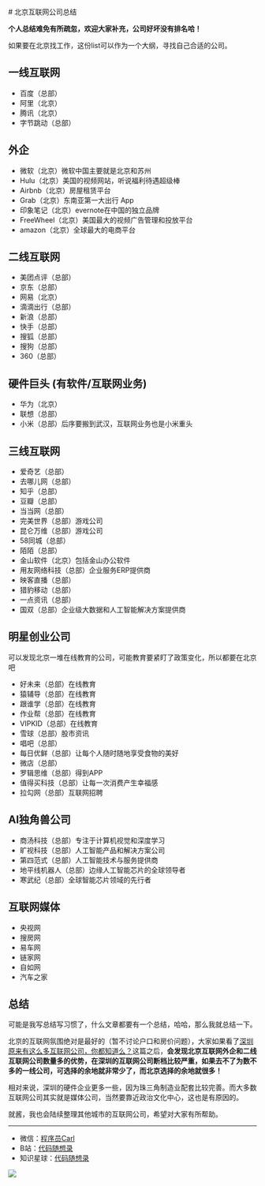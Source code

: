 

<p align="center">
  <a href="https://mp.weixin.qq.com/s/QVF6upVMSbgvZy8lHZS3CQ"><img src="https://img.shields.io/badge/知识星球-代码随想录-blue" alt=""></a>
  <a href="https://mp.weixin.qq.com/s/b66DFkOp8OOxdZC_xLZxfw"><img src="https://img.shields.io/badge/刷题-微信群-green" alt=""></a>
  <a href="https://img-blog.csdnimg.cn/20201210231711160.png"><img src="https://img.shields.io/badge/公众号-代码随想录-brightgreen" alt=""></a>
  <a href="https://space.bilibili.com/525438321"><img src="https://img.shields.io/badge/B站-代码随想录-orange" alt=""></a>
</p>
# 北京互联网公司总结

**个人总结难免有所疏忽，欢迎大家补充，公司好坏没有排名哈！**

如果要在北京找工作，这份list可以作为一个大纲，寻找自己合适的公司。

## 一线互联网

* 百度（总部）
* 阿里（北京）
* 腾讯（北京）
* 字节跳动（总部）

## 外企

* 微软（北京）微软中国主要就是北京和苏州
* Hulu（北京）美国的视频网站，听说福利待遇超级棒
* Airbnb（北京）房屋租赁平台
* Grab（北京）东南亚第一大出行 App
* 印象笔记（北京）evernote在中国的独立品牌
* FreeWheel（北京）美国最大的视频广告管理和投放平台
* amazon（北京）全球最大的电商平台

## 二线互联网

* 美团点评（总部）
* 京东（总部）
* 网易（北京）
* 滴滴出行（总部）
* 新浪（总部）
* 快手（总部）
* 搜狐（总部）
* 搜狗（总部）
* 360（总部）

## 硬件巨头 (有软件/互联网业务)

* 华为（北京）
* 联想（总部）
* 小米（总部）后序要搬到武汉，互联网业务也是小米重头

## 三线互联网

* 爱奇艺（总部）
* 去哪儿网（总部）
* 知乎（总部）
* 豆瓣（总部）
* 当当网（总部）
* 完美世界（总部）游戏公司
* 昆仑万维（总部）游戏公司
* 58同城（总部）
* 陌陌（总部）
* 金山软件（北京）包括金山办公软件
* 用友网络科技（总部）企业服务ERP提供商
* 映客直播（总部）
* 猎豹移动（总部）
* 一点资讯（总部）
* 国双（总部）企业级大数据和人工智能解决方案提供商

## 明星创业公司

可以发现北京一堆在线教育的公司，可能教育要紧盯了政策变化，所以都要在北京吧

* 好未来（总部）在线教育
* 猿辅导（总部）在线教育
* 跟谁学（总部）在线教育
* 作业帮（总部）在线教育
* VIPKID（总部）在线教育
* 雪球（总部）股市资讯
* 唱吧（总部）
* 每日优鲜（总部）让每个人随时随地享受食物的美好
* 微店（总部）
* 罗辑思维（总部）得到APP
* 值得买科技（总部）让每一次消费产生幸福感
* 拉勾网（总部）互联网招聘

## AI独角兽公司

* 商汤科技（总部）专注于计算机视觉和深度学习
* 旷视科技（总部）人工智能产品和解决方案公司
* 第四范式（总部）人工智能技术与服务提供商
* 地平线机器人（总部）边缘人工智能芯片的全球领导者
* 寒武纪（总部）全球智能芯片领域的先行者

## 互联网媒体

* 央视网
* 搜房网
* 易车网
* 链家网
* 自如网
* 汽车之家

## 总结

可能是我写总结写习惯了，什么文章都要有一个总结，哈哈，那么我就总结一下。

北京的互联网氛围绝对是最好的（暂不讨论户口和房价问题），大家如果看了[深圳原来有这么多互联网公司，你都知道么？](https://mp.weixin.qq.com/s/3VJHF2zNohBwDBxARFIn-Q)这篇之后，**会发现北京互联网外企和二线互联网公司数量多的优势，在深圳的互联网公司断档比较严重，如果去不了为数不多的一线公司，可选择的余地就非常少了，而北京选择的余地就很多！**

相对来说，深圳的硬件企业更多一些，因为珠三角制造业配套比较完善。而大多数互联网公司其实就是媒体公司，当然要靠近政治文化中心，这也是有原因的。

就酱，我也会陆续整理其他城市的互联网公司，希望对大家有所帮助。

------------------------

* 微信：[程序员Carl](https://mp.weixin.qq.com/s/b66DFkOp8OOxdZC_xLZxfw)
* B站：[代码随想录](https://space.bilibili.com/525438321)
* 知识星球：[代码随想录](https://mp.weixin.qq.com/s/QVF6upVMSbgvZy8lHZS3CQ)

![](../pics/公众号.png)

